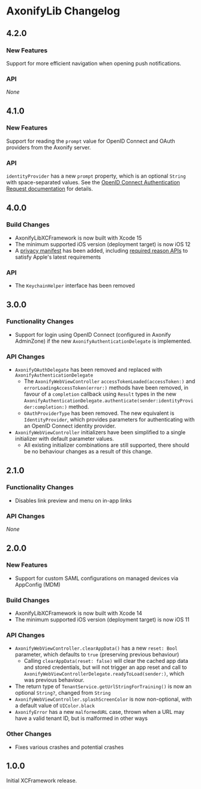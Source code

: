 # AxonifyLib Changelog

## 4.2.0
### New Features
Support for more efficient navigation when opening push notifications.

### API
*None*

## 4.1.0
### New Features
Support for reading the `prompt` value for OpenID Connect and OAuth providers from the Axonify server.

### API
`identityProvider` has a new `prompt` property, which is an optional `String` with space-separated values. See the [OpenID Connect Authentication Request documentation](https://openid.net/specs/openid-connect-core-1_0.html#AuthRequest) for details.

## 4.0.0
### Build Changes
- AxonifyLibXCFramework is now built with Xcode 15
- The minimum supported iOS version (deployment target) is now iOS 12
- A [privacy manifest](https://developer.apple.com/documentation/bundleresources/privacy_manifest_files) has been added, including [required reason APIs](https://developer.apple.com/documentation/bundleresources/privacy_manifest_files/describing_use_of_required_reason_api) to satisfy Apple's latest requirements

### API
- The `KeychainHelper` interface has been removed

## 3.0.0

### Functionality Changes
- Support for login using OpenID Connect (configured in Axonify AdminZone) if the new `AxonifyAuthenticationDelegate` is implemented.

### API Changes
- `AxonifyOAuthDelegate` has been removed and replaced with `AxonifyAuthenticationDelegate`
    - The `AxonifyWebViewController` `accessTokenLoaded(accessToken:)` and `errorLoadingAccessToken(error:)` methods have been removed, in favour of a `completion` callback using `Result` types in the new `AxonifyAuthenticationDelegate.authenticate(sender:identityProvider:completion:)` method.
    - `OAuthProviderType` has been removed. The new equivalent is `IdentityProvider`, which provides parameters for authenticating with an OpenID Connect identity provider. 
- `AxonifyWebViewController` initializers have been simplified to a single initializer with default parameter values.
    - All existing initializer combinations are still supported, there should be no behaviour changes as a result of this change.

## 2.1.0

### Functionality Changes
- Disables link preview and menu on in-app links

### API Changes
*None*
  
## 2.0.0

### New Features
- Support for custom SAML configurations on managed devices via AppConfig (MDM)

### Build Changes
- AxonifyLibXCFramework is now built with Xcode 14
- The minimum supported iOS version (deployment target) is now iOS 11

### API Changes
- `AxonifyWebViewController.clearAppData()` has a new `reset: Bool` parameter, which defaults to `true` (preserving previous behaviour)
    - Calling `clearAppData(reset: false)` will clear the cached app data and stored credentials, but will not trigger an app reset and call to `AxonifyWebViewControllerDelegate.readyToLoad(sender:)`, which was previous behaviour.
- The return type of `TenantService.getUrlStringForTraining()` is now an optional `String?`, changed from `String`
- `AxonifyWebViewController.splashScreenColor` is now non-optional, with a default value of `UIColor.black`
- `AxonifyError` has a new `malformedURL` case, thrown when a URL may have a valid tenant ID, but is malformed in other ways

### Other Changes
- Fixes various crashes and potential crashes

## 1.0.0
Initial XCFramework release.
